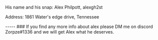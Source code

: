 His name and his snap: Alex Philpott, alexgh2st 
</p>
Address: 1861 Water's edge drive, Tennessee
</p>
-----
### If you find any more info about alex please DM me on discord Zorpze#1336 and we will get Alex what he deserves.
